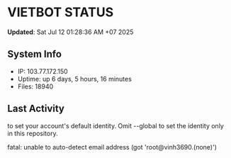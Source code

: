 # VIETBOT STATUS
**Updated**: Sat Jul 12 01:28:36 AM +07 2025

## System Info
- IP: 103.77.172.150
- Uptime: up 6 days, 5 hours, 16 minutes
- Files: 18940

## Last Activity

to set your account's default identity.
Omit --global to set the identity only in this repository.

fatal: unable to auto-detect email address (got 'root@vinh3690.(none)')
